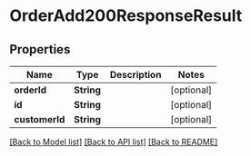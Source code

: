 # OrderAdd200ResponseResult

## Properties
Name | Type | Description | Notes
------------ | ------------- | ------------- | -------------
**orderId** | **String** |  | [optional] 
**id** | **String** |  | [optional] 
**customerId** | **String** |  | [optional] 

[[Back to Model list]](../README.md#documentation-for-models) [[Back to API list]](../README.md#documentation-for-api-endpoints) [[Back to README]](../README.md)


